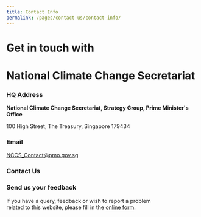 ```yaml
---
title: Contact Info
permalink: /pages/contact-us/contact-info/
---
```


# Get in touch with    
# National Climate Change Secretariat
### HQ Address

**National Climate Change Secretariat, Strategy Group, Prime Minister's Office**

100 High Street, The Treasury, Singapore 179434

### Email  
[<a href="mailto:NCCS_Contact@pmo.gov.sg" target="_blank">NCCS_Contact@pmo.gov.sg</a>](mailto:NCCS_Contact@pmo.gov.sg)

### Contact Us 

### Send us your feedback  
If you have a query, feedback or wish to report a problem<br>
related to this website, please fill in the [<a href="https://form.gov.sg/#!/5a9ce876b3a3b6006e6b8335" target="_blank">online form</a>](https://form.gov.sg/#!/5a9ce876b3a3b6006e6b8335).